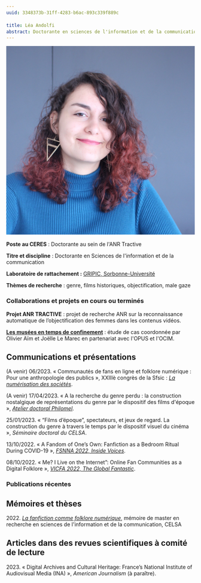 ```yaml
---
uuid: 3348373b-31ff-4283-b6ac-893c339f889c

title: Léa Andolfi
abstract: Doctorante en sciences de l'information et de la communication
---
```


![](andolfi_lea.jpg)

**Poste au CERES** : Doctorante au sein de l'ANR Tractive

**Titre et discipline** : Doctorante en Sciences de l'information et de la communication

**Laboratoire de rattachement :** [GRIPIC, Sorbonne-Université](gripic.fr/)

**Thèmes de recherche** : genre, films historiques, objectification, male gaze

### Collaborations et projets en cours ou terminés

**Projet ANR TRACTIVE** : projet de recherche ANR sur la reconnaissance automatique de l’objectification des femmes dans les contenus vidéos. 

[**Les musées en temps de confinement**](https://ocim.fr/2023/01/les-musees-en-temps-de-confinement/) : étude de cas coordonnée par Olivier Aïm et Joëlle Le Marec en partenariat avec l'OPUS et l'OCIM.

## Communications et présentations

(A venir) 06/2023. « Communautés de fans en ligne et folklore numérique : Pour une anthropologie des publics », XXIIIè congrès de la Sfsic : [*La numérisation des sociétés*](https://sfsic2023.sciencesconf.org/).

(A venir) 17/04/2023. « A la recherche du genre perdu : la construction nostalgique de représentations du genre par le dispositif des films d'époque », [*Atelier doctoral Philomel*](https://philomel.hypotheses.org/atelier-doctoral).

25/01/2023. « “Films d’époque”, spectateurs, et jeux de regard. La construction du genre à travers le temps par le dispositif visuel du cinéma », *Séminaire doctoral du  CELSA*.

13/10/2022. « A Fandom of One’s Own: Fanfiction as a Bedroom Ritual During COVID-19 », [*FSNNA 2022, Inside Voices*](https://fsn-northamerica.org/).

08/10/2022. « Me? I Live on the Internet”: Online Fan Communities as a Digital Folklore », [*VICFA 2022, The Global Fantastic*](https://iaftfita.wildapricot.org/).

### Publications récentes

## Mémoires et thèses

2022\. [*La fanfiction comme folklore numérique*](https://dumas.ccsd.cnrs.fr/MEM-UNIV-CELSA/dumas-03878231v1), mémoire de master en recherche en sciences de l'information et de la communication, CELSA

## Articles dans des revues scientifiques à comité de lecture

2023\. « Digital Archives and Cultural Heritage: France’s National Institute of Audiovisual Media (INA) », *American Journalism* (à paraître).
